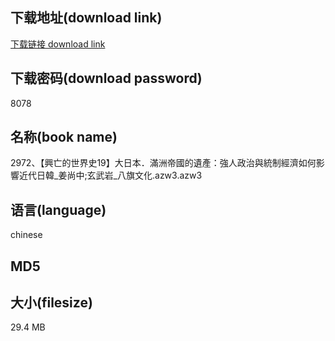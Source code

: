 ## 下载地址(download link)
[下载链接 download link](https://tutu365.netlify.app/?s=2972%E3%80%81%E3%80%90%E8%88%88%E4%BA%A1%E7%9A%84%E4%B8%96%E7%95%8C%E5%8F%B219%E3%80%91%E5%A4%A7%E6%97%A5%E6%9C%AC%EF%BC%8E%E6%BB%BF%E6%B4%B2%E5%B8%9D%E5%9C%8B%E7%9A%84%E9%81%BA%E7%94%A2%EF%BC%9A%E5%BC%B7%E4%BA%BA%E6%94%BF%E6%B2%BB%E8%88%87%E7%B5%B1%E5%88%B6%E7%B6%93%E6%BF%9F%E5%A6%82%E4%BD%95%E5%BD%B1%E9%9F%BF%E8%BF%91%E4%BB%A3%E6%97%A5%E9%9F%93_%E5%A7%9C%E5%B0%9A%E4%B8%AD%3B%E7%8E%84%E6%AD%A6%E5%B2%A9_%E5%85%AB%E6%97%97%E6%96%87%E5%8C%96.azw3)

## 下载密码(download password)
8078

## 名称(book name)
2972、【興亡的世界史19】大日本．滿洲帝國的遺產：強人政治與統制經濟如何影響近代日韓_姜尚中;玄武岩_八旗文化.azw3.azw3

## 语言(language)
chinese

## MD5


## 大小(filesize)
29.4 MB
